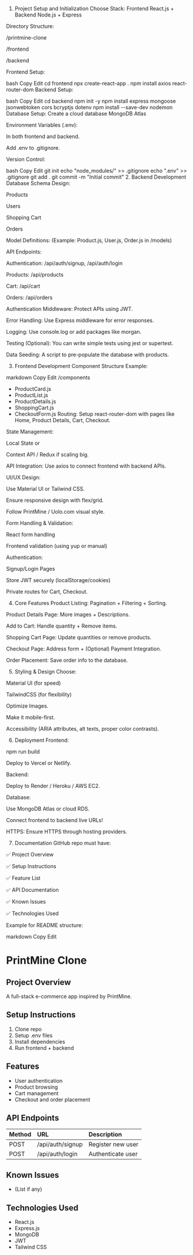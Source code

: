 1. Project Setup and Initialization
Choose Stack:
Frontend React.js + Backend Node.js + Express

Directory Structure:

/printmine-clone

/frontend

/backend

Frontend Setup:

bash
Copy
Edit
cd frontend
npx create-react-app .
npm install axios react-router-dom
Backend Setup:

bash
Copy
Edit
cd backend
npm init -y
npm install express mongoose jsonwebtoken cors bcryptjs dotenv
npm install --save-dev nodemon
Database Setup:
Create a cloud database MongoDB Atlas

Environment Variables (.env):

In both frontend and backend.

Add .env to .gitignore.

Version Control:

bash
Copy
Edit
git init
echo "node_modules/" >> .gitignore
echo ".env" >> .gitignore
git add .
git commit -m "Initial commit"
2. Backend Development
Database Schema Design:

Products

Users

Shopping Cart

Orders

Model Definitions:
(Example: Product.js, User.js, Order.js in /models)

API Endpoints:

Authentication: /api/auth/signup, /api/auth/login

Products: /api/products

Cart: /api/cart

Orders: /api/orders

Authentication Middleware:
Protect APIs using JWT.

Error Handling:
Use Express middleware for error responses.

Logging:
Use console.log or add packages like morgan.

Testing (Optional):
You can write simple tests using jest or supertest.

Data Seeding:
A script to pre-populate the database with products.

3. Frontend Development
Component Structure Example:

markdown
Copy
Edit
/components
  - ProductCard.js
  - ProductList.js
  - ProductDetails.js
  - ShoppingCart.js
  - CheckoutForm.js
Routing:
Setup react-router-dom with pages like Home, Product Details, Cart, Checkout.

State Management:

Local State or

Context API / Redux if scaling big.

API Integration:
Use axios to connect frontend with backend APIs.

UI/UX Design:

Use Material UI or Tailwind CSS.

Ensure responsive design with flex/grid.

Follow PrintMine / Uolo.com visual style.

Form Handling & Validation:

React form handling

Frontend validation (using yup or manual)

Authentication:

Signup/Login Pages

Store JWT securely (localStorage/cookies)

Private routes for Cart, Checkout.

4. Core Features
Product Listing:
Pagination + Filtering + Sorting.

Product Details Page:
More images + Descriptions.

Add to Cart:
Handle quantity + Remove items.

Shopping Cart Page:
Update quantities or remove products.

Checkout Page:
Address form + (Optional) Payment Integration.

Order Placement:
Save order info to the database.

5. Styling & Design
Choose:

Material UI (for speed)

TailwindCSS (for flexibility)

Optimize Images.

Make it mobile-first.

Accessibility (ARIA attributes, alt texts, proper color contrasts).

6. Deployment
Frontend:

npm run build

Deploy to Vercel or Netlify.

Backend:

Deploy to Render / Heroku / AWS EC2.

Database:

Use MongoDB Atlas or cloud RDS.

Connect frontend to backend live URLs!

HTTPS:
Ensure HTTPS through hosting providers.

7. Documentation
GitHub repo must have:

✅ Project Overview

✅ Setup Instructions

✅ Feature List

✅ API Documentation

✅ Known Issues

✅ Technologies Used

Example for README structure:

markdown
Copy
Edit
# PrintMine Clone

## Project Overview
A full-stack e-commerce app inspired by PrintMine.

## Setup Instructions
1. Clone repo
2. Setup .env files
3. Install dependencies
4. Run frontend + backend

## Features
- User authentication
- Product browsing
- Cart management
- Checkout and order placement

## API Endpoints
| Method | URL | Description |
| :----- | :- | :- |
| POST | /api/auth/signup | Register new user |
| POST | /api/auth/login | Authenticate user |

## Known Issues
- (List if any)

## Technologies Used
- React.js
- Express.js
- MongoDB
- JWT
- Tailwind CSS
